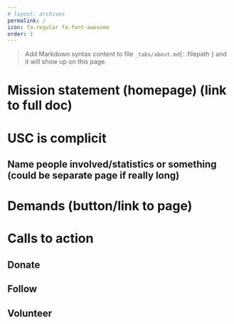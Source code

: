 ```yaml
---
# layout: archives
permalink: /
icon: fa-regular fa-font-awesome
order: 1
---
```

> Add Markdown syntax content to file `_tabs/about.md`{: .filepath } and it will show up on this page.

# Mission statement (homepage) (link to full doc)
# USC is complicit
## Name people involved/statistics or something (could be separate page if really long)
# Demands (button/link to page)
# Calls to action
## Donate
## Follow 
## Volunteer